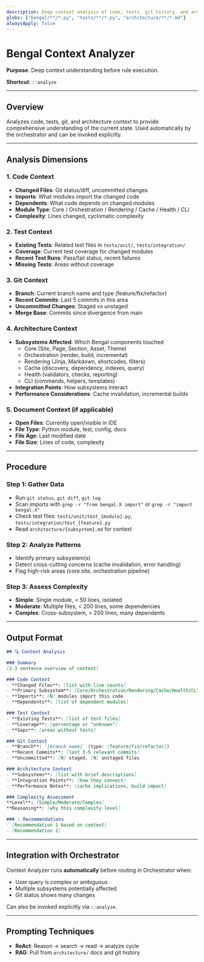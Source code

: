 ```yaml
---
description: Deep context analysis of code, tests, git history, and architecture before rule execution
globs: ["bengal/**/*.py", "tests/**/*.py", "architecture/**/*.md"]
alwaysApply: false
---
```


# Bengal Context Analyzer

**Purpose**: Deep context understanding before rule execution.

**Shortcut**: `::analyze`

---

## Overview

Analyzes code, tests, git, and architecture context to provide comprehensive understanding of the current state. Used automatically by the orchestrator and can be invoked explicitly.

---

## Analysis Dimensions

### 1. Code Context

- **Changed Files**: Git status/diff, uncommitted changes
- **Imports**: What modules import the changed code
- **Dependents**: What code depends on changed modules
- **Module Type**: Core / Orchestration / Rendering / Cache / Health / CLI
- **Complexity**: Lines changed, cyclomatic complexity

### 2. Test Context

- **Existing Tests**: Related test files in `tests/unit/`, `tests/integration/`
- **Coverage**: Current test coverage for changed modules
- **Recent Test Runs**: Pass/fail status, recent failures
- **Missing Tests**: Areas without coverage

### 3. Git Context

- **Branch**: Current branch name and type (feature/fix/refactor)
- **Recent Commits**: Last 5 commits in this area
- **Uncommitted Changes**: Staged vs unstaged
- **Merge Base**: Commits since divergence from main

### 4. Architecture Context

- **Subsystems Affected**: Which Bengal components touched
  - Core (Site, Page, Section, Asset, Theme)
  - Orchestration (render, build, incremental)
  - Rendering (Jinja, Markdown, shortcodes, filters)
  - Cache (discovery, dependency, indexes, query)
  - Health (validators, checks, reporting)
  - CLI (commands, helpers, templates)
- **Integration Points**: How subsystems interact
- **Performance Considerations**: Cache invalidation, incremental builds

### 5. Document Context (if applicable)

- **Open Files**: Currently open/visible in IDE
- **File Type**: Python module, test, config, docs
- **File Age**: Last modified date
- **File Size**: Lines of code, complexity

---

## Procedure

### Step 1: Gather Data

- Run `git status`, `git diff`, `git log`
- Scan imports with `grep -r "from bengal.X import"` or `grep -r "import bengal.X"`
- Check test files: `tests/unit/test_{module}.py`, `tests/integration/test_{feature}.py`
- Read `architecture/{subsystem}.md` for context

### Step 2: Analyze Patterns

- Identify primary subsystem(s)
- Detect cross-cutting concerns (cache invalidation, error handling)
- Flag high-risk areas (core.site, orchestration pipeline)

### Step 3: Assess Complexity

- **Simple**: Single module, < 50 lines, isolated
- **Moderate**: Multiple files, < 200 lines, some dependencies
- **Complex**: Cross-subsystem, > 200 lines, many dependents

---

## Output Format

```markdown
## 🔍 Context Analysis

### Summary
[2-3 sentence overview of context]

### Code Context
- **Changed Files**: [list with line counts]
- **Primary Subsystem**: [Core/Orchestration/Rendering/Cache/Health/CLI]
- **Imports**: [N] modules import this code
- **Dependents**: [list of dependent modules]

### Test Context
- **Existing Tests**: [list of test files]
- **Coverage**: [percentage or "unknown"]
- **Gaps**: [areas without tests]

### Git Context
- **Branch**: `[branch name]` (type: [feature/fix/refactor])
- **Recent Commits**: [last 3-5 relevant commits]
- **Uncommitted**: [N] staged, [N] unstaged files

### Architecture Context
- **Subsystems**: [list with brief descriptions]
- **Integration Points**: [how they connect]
- **Performance Notes**: [cache implications, build impact]

### Complexity Assessment
**Level**: [Simple/Moderate/Complex]
**Reasoning**: [why this complexity level]

### 💡 Recommendations
- [Recommendation 1 based on context]
- [Recommendation 2]
```

---

## Integration with Orchestrator

Context Analyzer runs **automatically** before routing in Orchestrator when:
- User query is complex or ambiguous
- Multiple subsystems potentially affected
- Git status shows many changes

Can also be invoked explicitly via `::analyze`.

---

## Prompting Techniques

- **ReAct**: Reason → search → read → analyze cycle
- **RAG**: Pull from `architecture/` docs and git history
